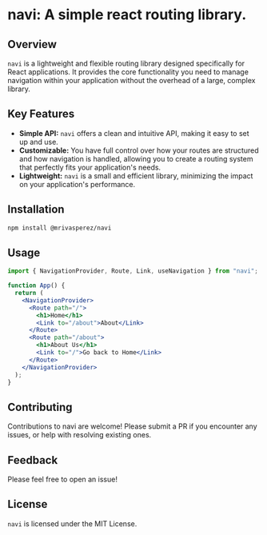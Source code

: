 # navi: A simple react routing library.

## Overview

`navi` is a lightweight and flexible routing library designed specifically for React applications. It provides the core functionality you need to manage navigation within your application without the overhead of a large, complex library.

## Key Features

- **Simple API:** `navi` offers a clean and intuitive API, making it easy to set up and use.
- **Customizable:** You have full control over how your routes are structured and how navigation is handled, allowing you to create a routing system that perfectly fits your application's needs.
- **Lightweight:** `navi` is a small and efficient library, minimizing the impact on your application's performance.

## Installation

```bash
npm install @mrivasperez/navi
```

## Usage

```jsx
import { NavigationProvider, Route, Link, useNavigation } from "navi";

function App() {
  return (
    <NavigationProvider>
      <Route path="/">
        <h1>Home</h1>
        <Link to="/about">About</Link>
      </Route>
      <Route path="/about">
        <h1>About Us</h1>
        <Link to="/">Go back to Home</Link>
      </Route>
    </NavigationProvider>
  );
}
```

## Contributing

Contributions to navi are welcome! Please submit a PR if you encounter any issues, or help with resolving existing ones.

## Feedback

Please feel free to open an issue!

## License

`navi` is licensed under the MIT License.
